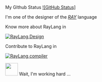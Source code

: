 My GIthub Status
[![GitHub Status]](https://github-readme-stats.vercel.app/api?username=ScSofts&count_private=true&show_icons=true)

I'm one of the designer of the [_RAY_](https://github.com/The-Ray-Language/raylang.design) language

Know more about RayLang in

[![RayLang,Design](https://github-readme-stats.vercel.app/api/pin/?username=The-Ray-Language&repo=raylang.design&show_owner=true)](https://github.com/The-Ray-Language/raylang.design)

Contribute to RayLang in

[![RayLang,compiler](https://github-readme-stats.vercel.app/api/pin/?username=The-Ray-Language&repo=raylang.compiler&show_owner=true&show_icons=true&theme=radical)](https://github.com/The-Ray-Language/raylang.compiler)


<img src="http://p4.so.qhimgs1.com/t011d059d43241005b3.jpg" width="40px" height="40px"/>
Wait, I'm working hard ...
